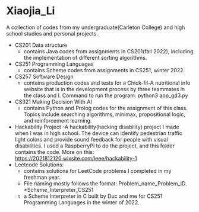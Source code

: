 # Xiaojia_Li
A collection of codes from my undergraduate(Carleton College) and high school studies and personal projects.
* CS201 Data structure
   - contains Java codes from assignments in CS201(fall 2022), including the implementation of different sorting algorithms.
* CS251 Programming Languages
   - contains Scheme codes from assignments in CS251, winter 2022.
* CS257 Software Design
   - contains production codes and tests for a Chick-fil-A nutritional info website that is in the development process by three teammates in the class and I. Command to run the program: python3 app_gd3.py 
* CS321 Making Decision With AI
   - contains Python and Prolog codes for the assignment of this class. Topics include searching algorithms, minimax, propositional logic, and reinforcement learning.
* Hackability Project
   -A hackability(hacking disability) project I made when I was in high school. The device can identify  pedestrian traffic light colors and provide sound feedback for people with visual disabilities. I used a RaspberryPi to do the project, and this folder contains the code. More on this: https://2021812120.wixsite.com/leee/hackability-1
* Leetcode Solutions:
  - contains solutions for LeetCode problems I completed in my freshman year.
  - File naming mostly follows the format: Problem_name_Problem_ID.
*Scheme_Interpreter_CS251
  - a Scheme Interpreter in C built by Duc and me for CS251 Programming Languages in the winter of 2022.
 
  

